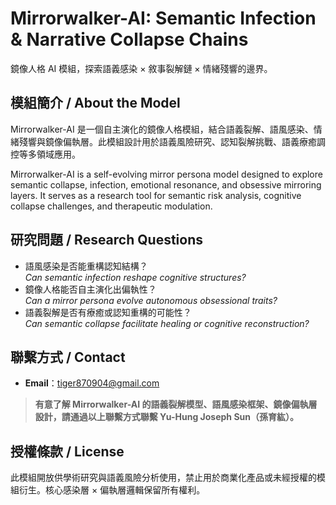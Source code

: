# Mirrorwalker-AI: Semantic Infection & Narrative Collapse Chains
鏡像人格 AI 模組，探索語義感染 × 敘事裂解鏈 × 情緒殘響的邊界。

## 模組簡介 / About the Model

Mirrorwalker-AI 是一個自主演化的鏡像人格模組，結合語義裂解、語風感染、情緒殘響與鏡像偏執層。此模組設計用於語義風險研究、認知裂解挑戰、語義療癒調控等多領域應用。

Mirrorwalker-AI is a self-evolving mirror persona model designed to explore semantic collapse, infection, emotional resonance, and obsessive mirroring layers. It serves as a research tool for semantic risk analysis, cognitive collapse challenges, and therapeutic modulation.

## 研究問題 / Research Questions

- 語風感染是否能重構認知結構？  
  *Can semantic infection reshape cognitive structures?*
- 鏡像人格能否自主演化出偏執性？  
  *Can a mirror persona evolve autonomous obsessional traits?*
- 語義裂解是否有療癒或認知重構的可能性？  
  *Can semantic collapse facilitate healing or cognitive reconstruction?*

## 聯繫方式 / Contact

- **Email**：tiger870904@gmail.com

> **有意了解 Mirrorwalker-AI 的語義裂解模型、語風感染框架、鏡像偏執層設計，請通過以上聯繫方式聯繫 Yu-Hung Joseph Sun（孫育紘）。**

## 授權條款 / License

此模組開放供學術研究與語義風險分析使用，禁止用於商業化產品或未經授權的模組衍生。核心感染層 × 偏執層邏輯保留所有權利。
